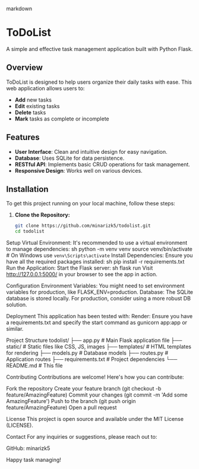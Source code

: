 
markdown
# ToDoList

A simple and effective task management application built with Python Flask.

## Overview

ToDoList is designed to help users organize their daily tasks with ease. This web application allows users to:
- **Add** new tasks
- **Edit** existing tasks
- **Delete** tasks
- **Mark** tasks as complete or incomplete

## Features

- **User Interface**: Clean and intuitive design for easy navigation.
- **Database**: Uses SQLite for data persistence.
- **RESTful API**: Implements basic CRUD operations for task management.
- **Responsive Design**: Works well on various devices.

## Installation

To get this project running on your local machine, follow these steps:

1. **Clone the Repository:**
   ```sh
   git clone https://github.com/minarizk5/todolist.git
   cd todolist

Setup Virtual Environment:
It's recommended to use a virtual environment to manage dependencies:
sh
python -m venv venv
source venv/bin/activate  # On Windows use `venv\Scripts\activate`
Install Dependencies:
Ensure you have all the required packages installed:
sh
pip install -r requirements.txt
Run the Application:
Start the Flask server:
sh
flask run
Visit http://127.0.0.1:5000/ in your browser to see the app in action.

Configuration
Environment Variables: You might need to set environment variables for production, like FLASK_ENV=production.
Database: The SQLite database is stored locally. For production, consider using a more robust DB solution.

Deployment
This application has been tested with:
Render: Ensure you have a requirements.txt and specify the start command as gunicorn app:app or similar.

Project Structure
todolist/
├── app.py                 # Main Flask application file
├── static/                # Static files like CSS, JS, images
├── templates/             # HTML templates for rendering
├── models.py              # Database models
├── routes.py              # Application routes
├── requirements.txt       # Project dependencies
└── README.md              # This file

Contributing
Contributions are welcome! Here's how you can contribute:

Fork the repository
Create your feature branch (git checkout -b feature/AmazingFeature)
Commit your changes (git commit -m 'Add some AmazingFeature')
Push to the branch (git push origin feature/AmazingFeature)
Open a pull request

License
This project is open source and available under the MIT License (LICENSE).

Contact
For any inquiries or suggestions, please reach out to:

GitHub: minarizk5

Happy task managing!


